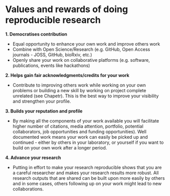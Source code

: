 # Values and rewards of doing reproducible research

**1. Democratises contribution**

- Equal opportunity to enhance your own work and improve others work
- Combine with Open Science/Research (e.g. GitHub, Open Access journals - JOSS, GitHub, bioRxiv, etc.)
- Openly share your work on collaborative platforms (e.g. software, publications, events like hackathons)

**2. Helps gain fair acknowledgments/credits for your work**

- Contribute to improving others work while working on your own problems or building a new skill by working on project complete unrelated (see Chapetr). This is the best way to improve your visibility and strengthen your profile.
        
**3. Builds your reputation and profile**

- By making all the components of your work available you will facilitate higher number of citations, media attention, portfolio, potential collaborators, job opportunities and funding opportunities). Well documented work means your work can easily be picked up and continued - either by others in your laboratory, or yourself if you want to build on your own work after a longer period.

**4. Advance your research**

- Putting in effort to make your research reproducible shows that you are a careful researcher and makes your research results more robust. All research outputs that are shared can be built upon more easily by others and in some cases, others following up on your work might lead to new collaborations.
